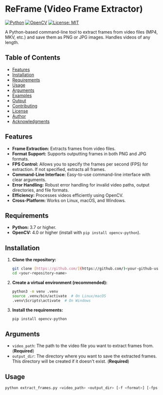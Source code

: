 # ReFrame (**Video Frame Extractor**)

[![Python](https://img.shields.io/badge/Python-3.7+-blue.svg?logo=python&logoColor=yellow)](https://www.python.org/)
[![OpenCV](https://img.shields.io/badge/OpenCV-4.0+-green.svg?logo=opencv&logoColor=white)](https://opencv.org/)
[![License: MIT](https://img.shields.io/badge/License-MIT-yellow.svg)](https://opensource.org/licenses/MIT)

A Python-based command-line tool to extract frames from video files (MP4, MKV, etc.) and save them as PNG or JPG images.  Handles videos of any length.

## Table of Contents

* [Features](#features)
* [Installation](#installation)
* [Requirements](#requirements)
* [Usage](#usage)
* [Arguments](#arguments)
* [Examples](#examples)
* [Output](#output)
* [Contributing](#contributing)
* [License](#license)
* [Author](#author)
* [Acknowledgments](#acknowledgments)

## Features

* **Frame Extraction:** Extracts frames from video files.
* **Format Support:** Supports outputting frames in both PNG and JPG formats.
* **FPS Control:** Allows you to specify the frames per second (FPS) for extraction.  If not specified, extracts all frames.
* **Command-Line Interface:** Easy-to-use command-line interface with clear arguments.
* **Error Handling:** Robust error handling for invalid video paths, output directories, and file formats.
* **Efficiency:** Processes videos efficiently using OpenCV.
* **Cross-Platform:** Works on Linux, macOS, and Windows.

## Requirements

* **Python:** 3.7 or higher.
* **OpenCV:** 4.0 or higher (install with `pip install opencv-python`).

## Installation

1.  **Clone the repository:**

    ```bash
    git clone [https://github.com/](https://github.com/)<your-github-username>/<your-repository-name>.git
    cd <your-repository-name>
    ```

2.  **Create a virtual environment (recommended):**

    ```bash
    python3 -m venv .venv
    source .venv/bin/activate  # On Linux/macOS
    .venv\Scripts\activate  # On Windows
    ```

3.  **Install the requirements:**

    ```bash
    pip install opencv-python
    ```

## Arguments
* `video_path`: The path to the video file you want to extract frames from. (**Required**)
* `output_dir`: The directory where you want to save the extracted frames.  This directory will be created if it doesn't exist. (**Required**)

## Usage

```bash
python extract_frames.py <video_path> <output_dir> [-f <format>] [-fps <frames_per_second>]